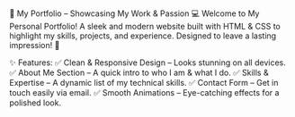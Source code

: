 🌟 My Portfolio – Showcasing My Work & Passion 💻
Welcome to My Personal Portfolio! A sleek and modern website built with HTML & CSS to highlight my skills, projects, and experience. Designed to leave a lasting impression! 🚀

✨ Features:
✅ Clean & Responsive Design – Looks stunning on all devices.
✅ About Me Section – A quick intro to who I am & what I do.
✅ Skills & Expertise – A dynamic list of my technical skills.
✅ Contact Form – Get in touch easily via email.
✅ Smooth Animations – Eye-catching effects for a polished look.
